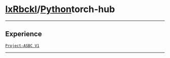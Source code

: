 # [lxRbckl](https://github.com/lxRbckl/lxRbckl/tree/main)/[Python](https://github.com/lxRbckl/lxRbckl/tree/main/Python)torch-hub

---

## Experience
[`Project-ASBC V1`](https://github.com/lxRbckl/Project-ASBC/blob/V1/README.md)

---
